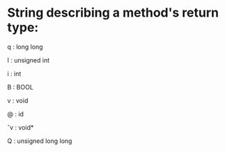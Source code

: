 # String describing a method's return type:
q : long long

I : unsigned int

i : int

B : BOOL

v : void

@ : id

ˆv : void*

Q : unsigned long long

